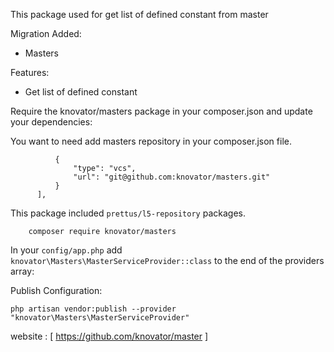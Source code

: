 
This package used for get list of defined constant from master 

Migration Added:

- Masters

Features:
- Get list of defined constant

Require the knovator/masters package in your composer.json and update your dependencies:

You want to need add masters repository in your composer.json file.

```"repositories": [
          {
              "type": "vcs",
              "url": "git@github.com:knovator/masters.git"
          }
      ],
```
This package included 
```prettus/l5-repository``` packages.
```
    composer require knovator/masters
 ```
In your ```config/app.php``` add ```knovator\Masters\MasterServiceProvider::class``` to the end of the providers array:

Publish Configuration:

```php artisan vendor:publish --provider "knovator\Masters\MasterServiceProvider"```

website : [ https://github.com/knovator/master ]
